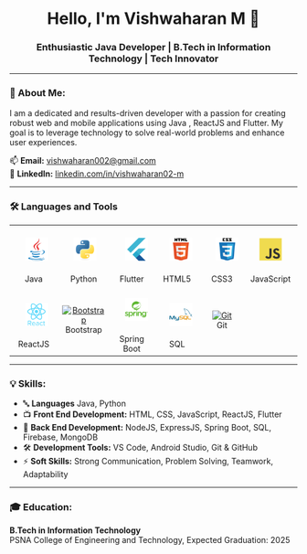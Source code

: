 <h1 align="center">Hello, I'm Vishwaharan M 👋</h1>
<h3 align="center">Enthusiastic Java Developer | B.Tech in Information Technology | Tech Innovator</h3>

---

### 🔭 About Me:
<p>
  I am a dedicated and results-driven developer with a passion for creating robust web and mobile applications using Java , ReactJS and Flutter. My goal is to leverage technology to solve real-world problems and enhance user experiences.
</p>

<p>
  📫 <strong>Email:</strong> <a href="mailto:vishwaharan002@gmail.com">vishwaharan002@gmail.com</a><br>
  💼 <strong>LinkedIn:</strong> <a href="https://www.linkedin.com/in/vishwaharan02-m">linkedin.com/in/vishwaharan02-m</a>
</p>

---

### 🛠 Languages and Tools
<table align="center">
  <tr>
    <td align="center" width="96">
      <a href="https://www.java.com" target="_blank">
        <img src="https://raw.githubusercontent.com/devicons/devicon/master/icons/java/java-original.svg" alt="java" width="40" height="40" style="margin: 20px;"/>
      </a>
      <br>Java
    </td>
    <td align="center" width="96">
      <a href="https://www.python.org" target="_blank">
        <img src="https://raw.githubusercontent.com/devicons/devicon/master/icons/python/python-original.svg" alt="python" width="40" height="40" style="margin: 20px;"/>
      </a>
      <br>Python
    </td>
    <td align="center" width="96">
      <a href="https://flutter.dev" target="_blank">
        <img src="https://raw.githubusercontent.com/devicons/devicon/master/icons/flutter/flutter-original.svg" alt="flutter" width="40" height="40" style="margin: 20px;"/>
      </a>
      <br>Flutter
    </td>
    <td align="center" width="96">
      <a href="https://html.spec.whatwg.org/multipage/" target="_blank">
        <img src="https://raw.githubusercontent.com/devicons/devicon/master/icons/html5/html5-original-wordmark.svg" alt="html5" width="40" height="40" style="margin: 20px;"/>
      </a>
      <br>HTML5
    </td>
    <td align="center" width="96">
      <a href="https://www.w3.org/TR/CSS/" target="_blank">
        <img src="https://raw.githubusercontent.com/devicons/devicon/master/icons/css3/css3-original-wordmark.svg" alt="css3" width="40" height="40" style="margin: 20px;"/>
      </a>
      <br>CSS3
    </td>
    <td align="center" width="96">
      <a href="https://www.javascript.com" target="_blank">
        <img src="https://raw.githubusercontent.com/devicons/devicon/master/icons/javascript/javascript-original.svg" alt="javascript" width="40" height="40" style="margin: 20px;"/>
      </a>
      <br>JavaScript
    </td>
  </tr>
  <tr>
    <td align="center" width="96">
      <a href="https://reactjs.org" target="_blank">
        <img src="https://raw.githubusercontent.com/devicons/devicon/master/icons/react/react-original-wordmark.svg" alt="react" width="40" height="40" style="margin: 20px;"/>
      </a>
      <br>ReactJS
    </td>
    <td align="center" width="96">
      <a href="https://getbootstrap.com" target="_blank">
        <img src="https://skillicons.dev/icons?i=bootstrap" width="48" height="48" alt="Bootstrap" />
      </a>
      <br>Bootstrap
    </td>
    <td align="center" width="96">
      <a href="https://spring.io/projects/spring-boot" target="_blank">
        <img src="https://raw.githubusercontent.com/devicons/devicon/master/icons/spring/spring-original-wordmark.svg" alt="spring-boot" width="40" height="40" style="margin: 20px;"/>
      </a>
      <br>Spring Boot
    </td>
    <td align="center" width="96">
      <a href="https://www.mysql.com" target="_blank">
        <img src="https://raw.githubusercontent.com/devicons/devicon/master/icons/mysql/mysql-original-wordmark.svg" alt="mysql" width="40" height="40" style="margin: 20px;"/>
      </a>
      <br>SQL
    </td>
    <td align="center" width="96">
      <a href="https://git-scm.com" target="_blank">
        <img src="https://skillicons.dev/icons?i=git" width="48" height="48" alt="Git" />
      </a>
      <br>Git
    </td>
  </tr>
</table>



---

### 💡 Skills:
- 🔤 **Languages** Java, Python
- 📺 **Front End Development:** HTML, CSS, JavaScript, ReactJS, Flutter
- 🧵 **Back End Development:** NodeJS, ExpressJS, Spring Boot, SQL, Firebase, MongoDB
- 🛠️ **Development Tools:** VS Code, Android Studio, Git & GitHub
- ⚡ **Soft Skills:** Strong Communication, Problem Solving, Teamwork, Adaptability

---

### 🎓 Education:
**B.Tech in Information Technology**  
PSNA College of Engineering and Technology, Expected Graduation: 2025
